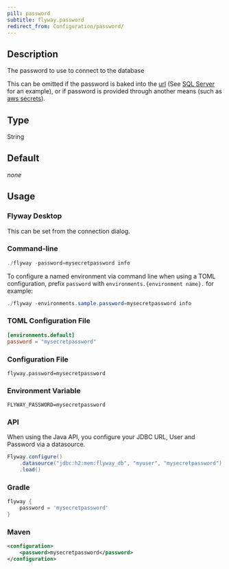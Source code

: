 ```yaml
---
pill: password
subtitle: flyway.password
redirect_from: Configuration/password/
---
```


## Description

The password to use to connect to the database

This can be omitted if the password is baked into the [url](<Configuration/Environments Namespace/Environment url Setting>) (See [SQL Server](<Supported Databases/SQL Server Database>) for an example), or if password is provided through another means (such as [aws secrets](https://documentation.red-gate.com/flyway/flyway-concepts/secrets-management)).

## Type

String

## Default

<i>none</i>

## Usage

### Flyway Desktop

This can be set from the connection dialog.

### Command-line

```powershell
./flyway -password=mysecretpassword info
```

To configure a named environment via command line when using a TOML configuration, prefix `password` with `environments.{environment name}.` for example:

```powershell
./flyway -environments.sample.password=mysecretpassword info
```

### TOML Configuration File

```toml
[environments.default]
password = "mysecretpassword"
```

### Configuration File

```properties
flyway.password=mysecretpassword
```

### Environment Variable

```properties
FLYWAY_PASSWORD=mysecretpassword
```

### API

When using the Java API, you configure your JDBC URL, User and Password via a datasource.

```java
Flyway.configure()
    .datasource("jdbc:h2:mem:flyway_db", "myuser", "mysecretpassword")   
    .load()
```

### Gradle

```groovy
flyway {
    password = 'mysecretpassword'
}
```

### Maven

```xml
<configuration>
    <password>mysecretpassword</password>
</configuration>
```
